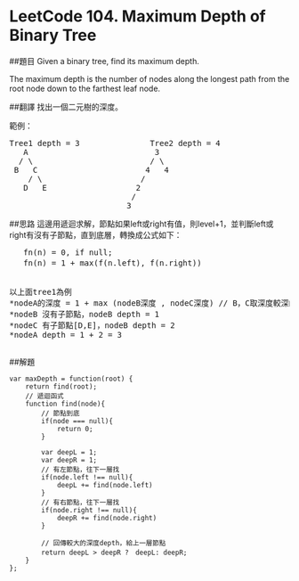 # LeetCode 104. Maximum Depth of Binary Tree

##題目
Given a binary tree, find its maximum depth.  
  
The maximum depth is the number of nodes along the longest path from the root node down to the farthest leaf node.  
  
##翻譯
找出一個二元樹的深度。 

範例：  
<pre>
Tree1 depth = 3               Tree2 depth = 4 
   A                           3
  / \                         / \
 B   C                       4   4
    / \                     /  
   D   E                   2
                          /
                         3
</pre>
##思路
這邊用遞迴求解，節點如果left或right有值，則level+1，並判斷left或right有沒有子節點，直到底層，轉換成公式如下：
<pre>
   fn(n) = 0, if null;  
   fn(n) = 1 + max(f(n.left), f(n.right))　


以上面tree1為例  
*nodeA的深度 = 1 + max (nodeB深度 , nodeC深度) // B，C取深度較深的 
*nodeB 沒有子節點，nodeB depth = 1  
*nodeC 有子節點[D,E]，nodeB depth = 2    
*nodeA depth = 1 + 2 = 3

</pre>   


##解題
```
var maxDepth = function(root) {
    return find(root); 
    // 遞迴函式
    function find(node){
        // 節點到底
        if(node === null){
            return 0;
        } 
        
        var deepL = 1;
        var deepR = 1;
        // 有左節點，往下一層找
        if(node.left !== null){
            deepL += find(node.left)
        }
        // 有右節點，往下一層找
        if(node.right !== null){
            deepR += find(node.right)
        }
        
        // 回傳較大的深度depth，給上一層節點
        return deepL > deepR ?　deepL: deepR;
    }
};

```



